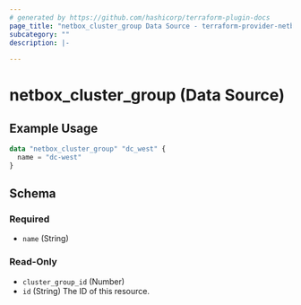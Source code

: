 ```yaml
---
# generated by https://github.com/hashicorp/terraform-plugin-docs
page_title: "netbox_cluster_group Data Source - terraform-provider-netbox"
subcategory: ""
description: |-
  
---
```


# netbox_cluster_group (Data Source)



## Example Usage

```terraform
data "netbox_cluster_group" "dc_west" {
  name = "dc-west"
}
```

<!-- schema generated by tfplugindocs -->
## Schema

### Required

- `name` (String)

### Read-Only

- `cluster_group_id` (Number)
- `id` (String) The ID of this resource.


